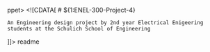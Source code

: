 ppet>
  <content><![CDATA[
  	# ${1:ENEL-300-Project-4}

	An Engineering design project by 2nd year Electrical Enigeering students at the Schulich School of Engineering
  ]]></content>
    <tabTrigger>readme</tabTrigger>
    </snippet>
